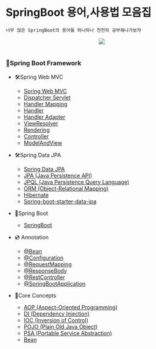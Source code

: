 # SpringBoot 용어,사용법 모음집
    너무 많은 SpringBoot의 용어들 하나하나 천천히 공부해나가보자
    


    
<p align="center">
  <img src="https://github.com/user-attachments/assets/6878be51-e36b-4679-922e-da20c132c110">
</p>

#
### 🍃Spring Boot Framework
-  🛠Spring Web MVC
    - [Spring Web MVC](https://github.com/asa9874/Backend-knowledge/blob/main/Spring%20Web%20MVC.md)
    - [Dispatcher Servlet](https://github.com/asa9874/Backend-knowledge/blob/main/Dispatcher%20Servlet.md)
    - [Handler Mapping](https://github.com/asa9874/Backend-knowledge/blob/main/HandlerMapping.md)
    - [Handler](https://github.com/asa9874/Backend-knowledge/blob/main/Handler.md)
    - [Handler Adapter](https://github.com/asa9874/Backend-knowledge/blob/main/Handler%20Adapter.md)
    - [ViewResolver](https://github.com/asa9874/Backend-knowledge/blob/main/ViewResolver.md)
    - [Rendering](https://github.com/asa9874/Backend-knowledge/blob/main/Rendering.md)
    - [Controller](https://github.com/asa9874/Backend-knowledge/blob/main/Controller.md)
    - [ModelAndView](https://github.com/asa9874/Backend-knowledge/blob/main/ModelAndView.md)
 




- 🛠Spring Data JPA
    - [Spring Data JPA](https://github.com/asa9874/Backend-knowledge/blob/main/Spring%20Data%20JPA.md)
    - [JPA (Java Persistence API)](https://github.com/asa9874/Backend-knowledge/blob/main/JPA(Java%20Persistence%20API).md)
    - [JPQL (Java Persistence Query Language)](https://github.com/asa9874/Backend-knowledge/blob/main/JPQL(Java%20Persistence%20Query%20Language).md)
    - [ORM (Object-Relational Mapping)](https://github.com/asa9874/Backend-knowledge/blob/main/ORM(Object-Relational%20Mapping).md)
    - [Hibernate](https://github.com/asa9874/Backend-knowledge/blob/main/Hibernate.md)
    - [Spring-boot-starter-data-jpa](https://github.com/asa9874/Backend-knowledge/blob/main/Spring-boot-starter-data-jpa.md)

- 📝Spring Boot
  - [SpringBoot](https://github.com/asa9874/Backend-knowledge/blob/main/SpringBoot.md)
 


- 💿 Annotation
    - [@Bean](https://github.com/asa9874/Backend-knowledge/blob/main/%40Bean.md)
    - [@Configuration](https://github.com/asa9874/Backend-knowledge/blob/main/%40Configuration.md)
    - [@RequestMapping](https://github.com/asa9874/Backend-knowledge/blob/main/%40RequestMapping.md)
    - [@ResponseBody](https://github.com/asa9874/Backend-knowledge/blob/main/%40ResponseBody.md)
    - [@RestController](https://github.com/asa9874/Backend-knowledge/blob/main/%40RestController.md)
    - [@SpringBootApplication](https://github.com/asa9874/Backend-knowledge/blob/main/%40SpringBootApplication.md)

  
- 🌳Core Concepts
  - [AOP (Aspect-Oriented Programming)](https://github.com/asa9874/Backend-knowledge/blob/main/AOP(Aspect-Oriented%20Programming).md)
  - [DI (Dependency Injection)](https://github.com/asa9874/Backend-knowledge/blob/main/DI(Dependency%20Injection).md)
  - [IOC (Inversion of Control)](https://github.com/asa9874/Backend-knowledge/blob/main/IOC(Inversion%20of%20Control).md)
  - [POJO (Plain Old Java Object)](https://github.com/asa9874/Backend-knowledge/blob/main/POJO(Plain%20Old%20Java%20Object).md)
  - [PSA (Portable Service Abstraction)](https://github.com/asa9874/Backend-knowledge/blob/main/PSA(Portable%20Service%20Abstraction).md)
  - [Bean](https://github.com/asa9874/Backend-knowledge/blob/main/Bean.md)

